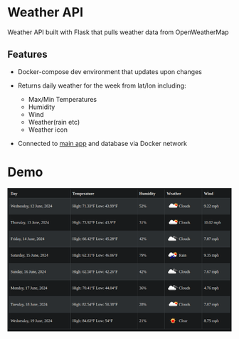 # Weather API
Weather API built with Flask that pulls weather data from OpenWeatherMap

## Features
- Docker-compose dev environment that updates upon changes
- Returns daily weather for the week from lat/lon including:

  - Max/Min Temperatures
  - Humidity
  - Wind
  - Weather(rain etc)
  - Weather icon
- Connected to [main app](https://github.com/Ramsey2022/day_planner) and database via Docker network

# Demo
<img src="img/planner_weather_demo.png" alt="weather api demo">